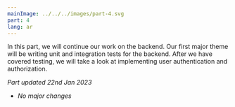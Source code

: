 ```yaml
---
mainImage: ../../../images/part-4.svg
part: 4
lang: ar
---
```


<div class="intro">

In this part, we will continue our work on the backend. Our first major theme will be writing unit and integration tests for the backend. After we have covered testing, we will take a look at implementing user authentication and authorization.

<i>Part updated 22nd Jan 2023</i>
- <i>No major changes</i>

</div>
